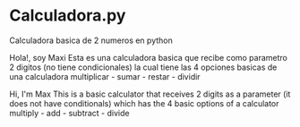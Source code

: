 # Calculadora.py
Calculadora basica de 2 numeros en python

Hola!, soy Maxi
Esta es una calculadora basica que recibe como parametro 2 digitos (no tiene condicionales)
la cual tiene las 4 opciones basicas de una calculadora
multiplicar - sumar - restar - dividir

Hi, I'm Max
This is a basic calculator that receives 2 digits as a parameter (it does not have conditionals)
which has the 4 basic options of a calculator
multiply - add - subtract - divide
